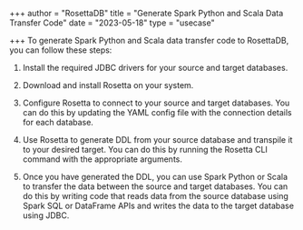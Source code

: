 +++
author = "RosettaDB"
title = "Generate Spark Python and Scala Data Transfer Code"
date = "2023-05-18"
type = "usecase"

+++
To generate Spark Python and Scala data transfer code to RosettaDB, you can follow these steps:

 

1. Install the required JDBC drivers for your source and target databases.

2. Download and install Rosetta on your system.

3. Configure Rosetta to connect to your source and target databases. You can do this by updating the YAML config file with the connection details for each database.

4. Use Rosetta to generate DDL from your source database and transpile it to your desired target. You can do this by running the Rosetta CLI command with the appropriate arguments.

5. Once you have generated the DDL, you can use Spark Python or Scala to transfer the data between the source and target databases. You can do this by writing code that reads data from the source database using Spark SQL or DataFrame APIs and writes the data to the target database using JDBC.